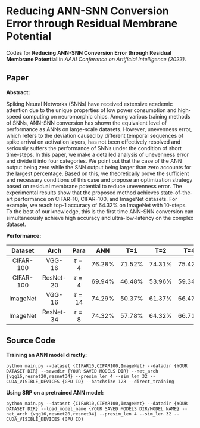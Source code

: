 # Reducing ANN-SNN Conversion Error through Residual Membrane Potential 

Codes for **Reducing ANN-SNN Conversion Error through Residual Membrane Potential** in *AAAI Conference on Artificial Intelligence (2023)*.

## Paper

**Abstract:** 

Spiking Neural Networks (SNNs) have received extensive academic attention due to the unique properties of low power consumption and high-speed computing on neuromorphic chips. Among various training methods of SNNs, ANN-SNN conversion has shown the equivalent level of performance as ANNs on large-scale datasets. However, unevenness error, which refers to the deviation caused by different temporal sequences of spike arrival on activation layers, has not been effectively resolved and seriously suffers the performance of SNNs under the condition of short time-steps. In this paper, we make a detailed analysis of unevenness error and divide it into four categories. We point out that the case of the ANN output being zero while the SNN output being larger than zero accounts for the largest percentage. Based on this, we theoretically prove the sufficient and necessary conditions of this case and propose an optimization strategy based on residual membrane potential to reduce unevenness error. The experimental results show that the proposed method achieves state-of-the-art performance on CIFAR-10, CIFAR-100, and ImageNet datasets. For example, we reach top-1 accuracy of 64.32% on ImageNet with 10-steps. To the best of our knowledge, this is the first time ANN-SNN conversion can simultaneously achieve high accuracy and ultra-low-latency on the complex dataset.

**Performance:**

|  Dataset  |   Arch    |   Para    |  ANN   |  T=1   |  T=2   |  T=4   |  T=8   |
| :-------: | :-------: | :-------: | :----: | :----: | :----: | :----: | :----: |
| CIFAR-100 |  VGG-16   | $\tau=4$  | 76.28% | 71.52% | 74.31% | 75.42% | 76.25% |
| CIFAR-100 | ResNet-20 | $\tau=4$  | 69.94% | 46.48% | 53.96% | 59.34% | 62.94% |
| ImageNet  |  VGG-16   | $\tau=14$ | 74.29% | 50.37% | 61.37% | 66.47% | 68.37% |
| ImageNet  | ResNet-34 | $\tau=8$  | 74.32% | 57.78% | 64.32% | 66.71% | 67.62% |



## Source Code

**Training an ANN model directly:**

```
python main.py --dataset {CIFAR10,CIFAR100,ImageNet} --datadir {YOUR DATASET DIR} --savedir {YOUR SAVED MODELS DIR} --net_arch {vgg16,resnet20,resnet34} --presim_len 4 --sim_len 32 --CUDA_VISIBLE_DEVICES {GPU ID} --batchsize 128 --direct_training
```

**Using SRP on a pretrained ANN model:**

```
python main.py --dataset {CIFAR10,CIFAR100,ImageNet} --datadir {YOUR DATASET DIR} --load_model_name {YOUR SAVED MODELS DIR/MODEL NAME} --net_arch {vgg16,resnet20,resnet34} --presim_len 4 --sim_len 32 --CUDA_VISIBLE_DEVICES {GPU ID}
```

